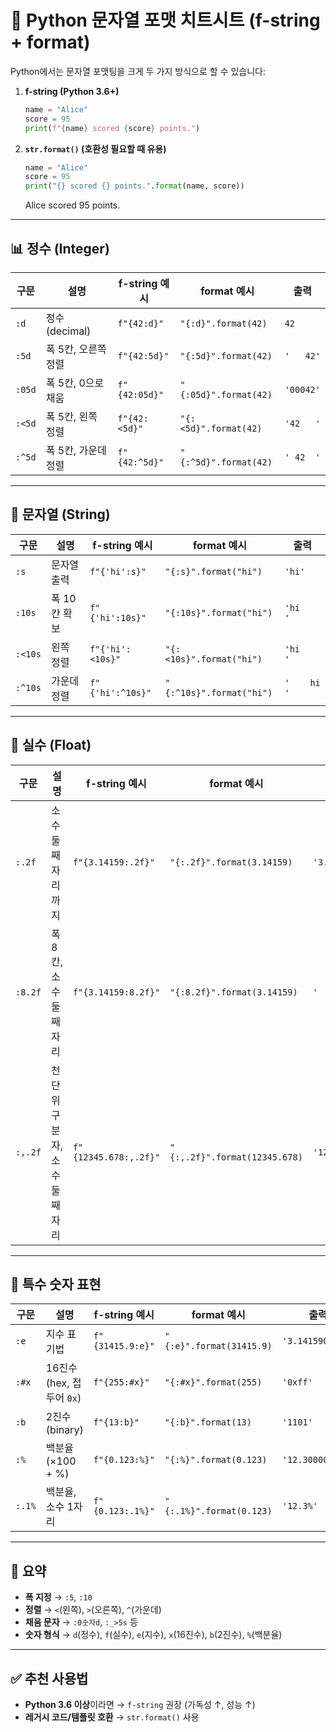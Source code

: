 # 📝 Python 문자열 포맷 치트시트 (f-string + format)

Python에서는 문자열 포맷팅을 크게 두 가지 방식으로 할 수 있습니다:

1. **f-string (Python 3.6+)**
   ```python
   name = "Alice"
   score = 95
   print(f"{name} scored {score} points.")
   ```

2. **`str.format()` (호환성 필요할 때 유용)**

   ```python
   name = "Alice"
   score = 95
   print("{} scored {} points.".format(name, score))
   ```

   Alice scored 95 points.


---

## 📊 정수 (Integer)

| 구문     | 설명           | f-string 예시   | format 예시             | 출력        |
| ------ | ------------ | ------------- | --------------------- | --------- |
| `:d`   | 정수(decimal)  | `f"{42:d}"`   | `"{:d}".format(42)`   | `42`      |
| `:5d`  | 폭 5칸, 오른쪽 정렬 | `f"{42:5d}"`  | `"{:5d}".format(42)`  | `'   42'` |
| `:05d` | 폭 5칸, 0으로 채움 | `f"{42:05d}"` | `"{:05d}".format(42)` | `'00042'` |
| `:<5d` | 폭 5칸, 왼쪽 정렬  | `f"{42:<5d}"` | `"{:<5d}".format(42)` | `'42   '` |
| `:^5d` | 폭 5칸, 가운데 정렬 | `f"{42:^5d}"` | `"{:^5d}".format(42)` | `' 42  '` |

---

## 📝 문자열 (String)

| 구문      | 설명       | f-string 예시      | format 예시                | 출력             |
| ------- | -------- | ---------------- | ------------------------ | -------------- |
| `:s`    | 문자열 출력   | `f"{'hi':s}"`    | `"{:s}".format("hi")`    | `'hi'`         |
| `:10s`  | 폭 10칸 확보 | `f"{'hi':10s}"`  | `"{:10s}".format("hi")`  | `'hi        '` |
| `:<10s` | 왼쪽 정렬    | `f"{'hi':<10s}"` | `"{:<10s}".format("hi")` | `'hi        '` |
| `:^10s` | 가운데 정렬   | `f"{'hi':^10s}"` | `"{:^10s}".format("hi")` | `'    hi    '` |

---

## 🔢 실수 (Float)

| 구문      | 설명                 | f-string 예시           | format 예시                     | 출력            |
| ------- | ------------------ | --------------------- | ----------------------------- | ------------- |
| `:.2f`  | 소수 둘째 자리까지         | `f"{3.14159:.2f}"`    | `"{:.2f}".format(3.14159)`    | `'3.14'`      |
| `:8.2f` | 폭 8칸, 소수 둘째 자리     | `f"{3.14159:8.2f}"`   | `"{:8.2f}".format(3.14159)`   | `'    3.14'`  |
| `:,.2f` | 천 단위 구분자, 소수 둘째 자리 | `f"{12345.678:,.2f}"` | `"{:,.2f}".format(12345.678)` | `'12,345.68'` |

---

## 🧮 특수 숫자 표현

| 구문     | 설명                  | f-string 예시      | format 예시                | 출력               |
| ------ | ------------------- | ---------------- | ------------------------ | ---------------- |
| `:e`   | 지수 표기법              | `f"{31415.9:e}"` | `"{:e}".format(31415.9)` | `'3.141590e+04'` |
| `:#x`  | 16진수(hex, 접두어 `0x`) | `f"{255:#x}"`    | `"{:#x}".format(255)`    | `'0xff'`         |
| `:b`   | 2진수(binary)         | `f"{13:b}"`      | `"{:b}".format(13)`      | `'1101'`         |
| `:%`   | 백분율 (×100 + %)      | `f"{0.123:%}"`   | `"{:%}".format(0.123)`   | `'12.300000%'`   |
| `:.1%` | 백분율, 소수 1자리         | `f"{0.123:.1%}"` | `"{:.1%}".format(0.123)` | `'12.3%'`        |

---

## 📌 요약

* **폭 지정** → `:5`, `:10`
* **정렬** → `<`(왼쪽), `>`(오른쪽), `^`(가운데)
* **채움 문자** → `:0숫자d`, `:_>5s` 등
* **숫자 형식** → `d`(정수), `f`(실수), `e`(지수), `x`(16진수), `b`(2진수), `%`(백분율)

---

## ✅ 추천 사용법

* **Python 3.6 이상**이라면 → `f-string` 권장 (가독성 ↑, 성능 ↑)
* **레거시 코드/템플릿 호환** → `str.format()` 사용

```

